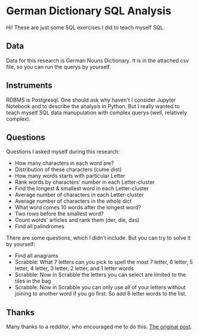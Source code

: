# German Dictionary SQL Analysis

Hi!
These are just some SQL exercises I did to teach myself SQL.

## Data
Data for this research is German Nouns Dictionary. It is in the attached csv file, so you can run the querys by yourself.

## Instruments
RDBMS is Postgresql. One should ask why haven't I consider Jupyter Notebook and to describe the analysis in Python. But I really wanted to teach myself SQL data manupulation with complex querys (well, relatively complex).

## Questions
Questions I asked myself during this research:
- How many characters in each word are?
- Distribution of these characters (cume dist)
- How many words starts with particular Letter
- Rank words by characters' number in each Letter-cluster
- Find the longest & smallest word in each Letter-cluster
- Average number of characters in each Letter-cluster
- Average number of characters in the whole dict
- What word comes 10 words after the longest word?
- Two rows before the smallest word?
- Count words' articles and rank them (der, die, das)
- Find all palindromes 

There are some questions, which I didn't include. But you can try to solve it by yourself:
- Find all anagrams
- Scrabble:  What 7 letters can you pick to spell the most 7 letter, 6 letter, 5 letter, 4 letter, 3 letter, 2 letter, and 1 letter words
- Scrabble: Now in Scrabble the letters you can select are limited to the tiles in the bag
- Scrabble: Now in Scrabble you can only use all of your letters without joining to another word if you go first. So add 8 letter words to the list.

## Thanks
Many thanks to a redditor, who encouraged me to do this. [The original post](https://www.reddit.com/r/SQL/comments/g4ct1l/what_are_some_good_resources_to_practice_sql/?utm_source=share&utm_medium=ios_app&utm_name=iossmf).
